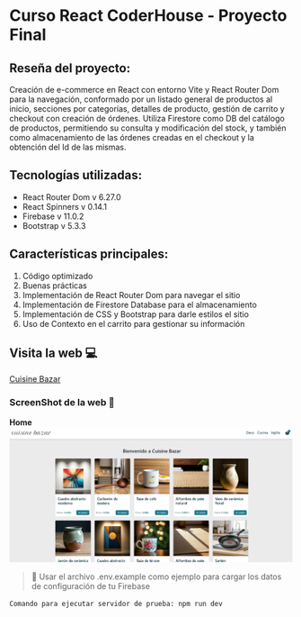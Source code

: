 # Curso React CoderHouse - Proyecto Final

## Reseña del proyecto:

Creación de e-commerce en React con entorno Vite y React Router Dom para la navegación, conformado por un listado general de productos al inicio, secciones por categorías, detalles de producto, gestión de carrito y checkout con creación de órdenes. Utiliza Firestore como DB del catálogo de productos, permitiendo su consulta y modificación del stock, y también como almacenamiento de las órdenes creadas en el checkout y la obtención del Id de las mismas.

## Tecnologías utilizadas:

- React Router Dom v 6.27.0
- React Spinners v 0.14.1
- Firebase v 11.0.2
- Bootstrap v 5.3.3

## Características principales:

1. Código optimizado
2. Buenas prácticas
3. Implementación de React Router Dom para navegar el sitio
4. Implementación de Firestore Database para el almacenamiento 
5. Implementación de CSS y Bootstrap para darle estilos el sitio
6. Uso de Contexto en el carrito para gestionar su información


## Visita la web 💻

[Cuisine Bazar](https://cuisinebazar.netlify.app/)



### ScreenShot de la web 📸

**Home**
![Home](./public/home-cuisine-bazar.png)


> 🔐 Usar el archivo .env.example como ejemplo para cargar los datos de configuración de tu Firebase

```
Comando para ejecutar servidor de prueba: npm run dev
```
